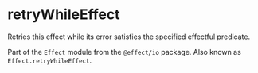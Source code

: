 # retryWhileEffect

Retries this effect while its error satisfies the specified effectful
predicate.

Part of the `Effect` module from the `@effect/io` package. Also known as `Effect.retryWhileEffect`.
